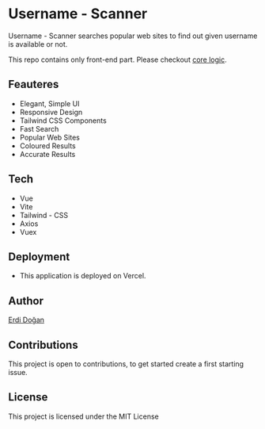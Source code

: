 # Username - Scanner

Username - Scanner searches popular web sites to find out given username is available or not. 

This repo contains only front-end part. Please checkout [core logic](https://github.com/erdidogan/username-scanner-core).

## Feauteres

* Elegant, Simple UI
* Responsive Design
* Tailwind CSS Components
* Fast Search
* Popular Web Sites
* Coloured Results
* Accurate Results

## Tech
* Vue
* Vite
* Tailwind - CSS
* Axios
* Vuex

## Deployment
* This application is deployed on Vercel.

## Author

[Erdi Doğan](https://www.linkedin.com/in/doganerdi)


## Contributions
This project is open to contributions, to get started create a first starting issue. 


## License

This project is licensed under the MIT License 


